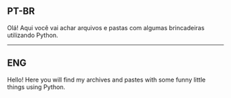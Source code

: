 ## PT-BR 
Olá! Aqui você vai achar arquivos e pastas com algumas brincadeiras utilizando Python.

---

## ENG
Hello! Here you will find my archives and pastes with some funny little things using Python.